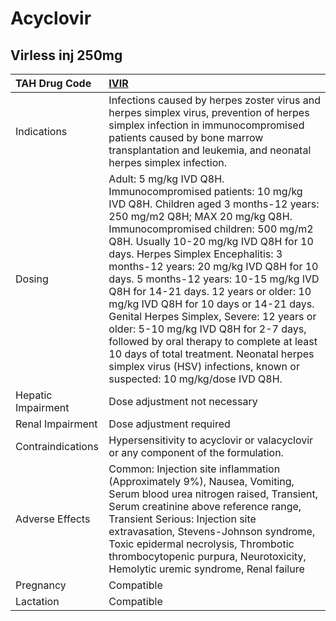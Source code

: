 # Acyclovir

## Virless inj 250mg

| TAH Drug Code      | [IVIR](https://www.tahsda.org.tw/drugs/hissearch.php?drug_code=IVIR)                                                                                                                                                                                                                                                                                                                                                                                                                                                                                                                                                                                                                     |
|:-------------------|:-----------------------------------------------------------------------------------------------------------------------------------------------------------------------------------------------------------------------------------------------------------------------------------------------------------------------------------------------------------------------------------------------------------------------------------------------------------------------------------------------------------------------------------------------------------------------------------------------------------------------------------------------------------------------------------------|
| Indications        | Infections caused by herpes zoster virus and herpes simplex virus, prevention of herpes simplex infection in immunocompromised patients caused by bone marrow transplantation and leukemia, and neonatal herpes simplex infection.                                                                                                                                                                                                                                                                                                                                                                                                                                                       |
| Dosing             | Adult: 5 mg/kg IVD Q8H. Immunocompromised patients: 10 mg/kg IVD Q8H. Children aged 3 months-12 years: 250 mg/m2 Q8H; MAX 20 mg/kg Q8H. Immunocompromised children: 500 mg/m2 Q8H. Usually 10-20 mg/kg IVD Q8H for 10 days. Herpes Simplex Encephalitis: 3 months-12 years: 20 mg/kg IVD Q8H for 10 days. 5 months-12 years: 10-15 mg/kg IVD Q8H for 14-21 days. 12 years or older: 10 mg/kg IVD Q8H for 10 days or 14-21 days. Genital Herpes Simplex, Severe: 12 years or older: 5-10 mg/kg IVD Q8H for 2-7 days, followed by oral therapy to complete at least 10 days of total treatment. Neonatal herpes simplex virus (HSV) infections, known or suspected: 10 mg/kg/dose IVD Q8H. |
| Hepatic Impairment | Dose adjustment not necessary                                                                                                                                                                                                                                                                                                                                                                                                                                                                                                                                                                                                                                                            |
| Renal Impairment   | Dose adjustment required                                                                                                                                                                                                                                                                                                                                                                                                                                                                                                                                                                                                                                                                 |
| Contraindications  | Hypersensitivity to acyclovir or valacyclovir or any component of the formulation.                                                                                                                                                                                                                                                                                                                                                                                                                                                                                                                                                                                                       |
| Adverse Effects    | Common: Injection site inflammation (Approximately 9%), Nausea, Vomiting, Serum blood urea nitrogen raised, Transient, Serum creatinine above reference range, Transient Serious: Injection site extravasation, Stevens-Johnson syndrome, Toxic epidermal necrolysis, Thrombotic thrombocytopenic purpura, Neurotoxicity, Hemolytic uremic syndrome, Renal failure                                                                                                                                                                                                                                                                                                                       |
| Pregnancy          | Compatible                                                                                                                                                                                                                                                                                                                                                                                                                                                                                                                                                                                                                                                                               |
| Lactation          | Compatible                                                                                                                                                                                                                                                                                                                                                                                                                                                                                                                                                                                                                                                                               |

